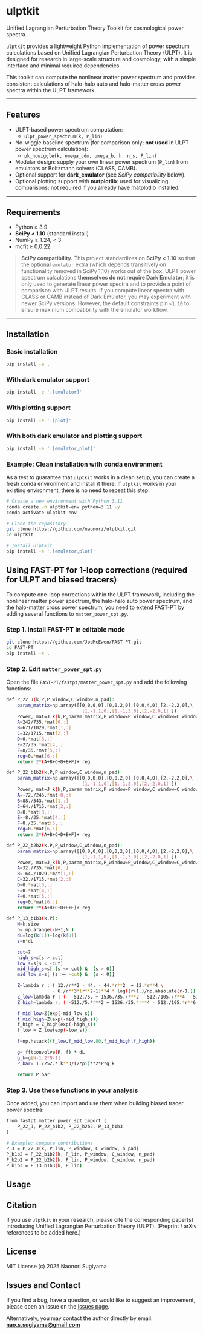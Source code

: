 # ulptkit

Unified Lagrangian Perturbation Theory Toolkit for cosmological power spectra.

`ulptkit` provides a lightweight Python implementation of power spectrum
calculations based on Unified Lagrangian Perturbation Theory (ULPT).
It is designed for research in large-scale structure and cosmology,
with a simple interface and minimal required dependencies.

This toolkit can compute the nonlinear matter power spectrum and provides
consistent calculations of halo-halo auto and halo-matter cross power spectra
within the ULPT framework.

---

## Features

- ULPT-based power spectrum computation:
  - `ulpt_power_spectrum(k, P_lin)`
- No-wiggle baseline spectrum (for comparison only; **not used** in ULPT power spectrum calculation):
  - `pk_nowiggle(k, omega_cdm, omega_b, h, n_s, P_lin)`
- Modular design: supply your own linear power spectrum (`P_lin`)
  from emulators or Boltzmann solvers (CLASS, CAMB).
- Optional support for **dark_emulator** (see *SciPy compatibility* below).
- Optional plotting support with **matplotlib**:
  used for visualizing comparisons; not required if you already have matplotlib installed.

---

## Requirements

- Python ≥ 3.9  
- **SciPy < 1.10** (standard install)  
- NumPy ≥ 1.24, < 3  
- mcfit ≥ 0.0.22

> **SciPy compatibility.**
> This project standardizes on **SciPy < 1.10** so that the optional `emulator`
> extra (which depends transitively on functionality removed in SciPy 1.10)
> works out of the box. ULPT power spectrum calculations **themselves do not
> require Dark Emulator**; it is only used to generate linear power spectra and
> to provide a point of comparison with ULPT results. If you compute linear
> spectra with CLASS or CAMB instead of Dark Emulator, you may experiment with
> newer SciPy versions. However, the default constraints pin
> `<1.10` to ensure maximum compatibility with the emulator workflow.

---

## Installation

### Basic installation
```bash
pip install -e .
```

### With dark emulator support
```bash
pip install -e '.[emulator]'
```

### With plotting support
```bash
pip install -e '.[plot]'
```

### With both dark emulator and plotting support
```bash
pip install -e '.[emulator,plot]'
```

### Example: Clean installation with conda environment

As a test to guarantee that `ulptkit` works in a clean setup,
you can create a fresh conda environment and install it there.
If `ulptkit` works in your existing environment, there is no need to repeat this step.
```bash
# Create a new environment with Python 3.11
conda create -n ulptkit-env python=3.11 -y
conda activate ulptkit-env

# Clone the repository
git clone https://github.com/naonori/ulptkit.git
cd ulptkit

# Install ulptkit
pip install -e '.[emulator,plot]'
```

## Using FAST-PT for 1-loop corrections (required for ULPT and biased tracers)

To compute one-loop corrections within the ULPT framework, including the
nonlinear matter power spectrum, the halo-halo auto power spectrum, and
the halo-matter cross power spectrum, you need to extend FAST-PT by adding
several functions to `matter_power_spt.py`.

### Step 1. Install FAST-PT in editable mode
```bash
git clone https://github.com/JoeMcEwen/FAST-PT.git
cd FAST-PT
pip install -e .
```

### Step 2. Edit `matter_power_spt.py`
Open the file `FAST-PT/fastpt/matter_power_spt.py` and add the following functions:

```bash
def P_22_J(k,P,P_window,C_window,n_pad):
    param_matrix=np.array([[0,0,0,0],[0,0,2,0],[0,0,4,0],[2,-2,2,0],\
                            [1,-1,1,0],[1,-1,3,0],[2,-2,0,1] ])
    Power, mat=J_k(k,P,param_matrix,P_window=P_window,C_window=C_window,n_pad=n_pad)
    A=242/735.*mat[0,:]
    B=671/1029.*mat[1,:]
    C=32/1715.*mat[2,:]
    D=0.*mat[3,:]
    E=27/35.*mat[4,:]
    F=8/35.*mat[5,:]
    reg=0.*mat[6,:]
    return 2*(A+B+C+D+E+F)+ reg
```

```bash
def P_22_b1b2(k,P,P_window,C_window,n_pad):
    param_matrix=np.array([[0,0,0,0],[0,0,2,0],[0,0,4,0],[2,-2,2,0],\
                            [1,-1,1,0],[1,-1,3,0],[2,-2,0,1] ])
    Power, mat=J_k(k,P,param_matrix,P_window=P_window,C_window=C_window,n_pad=n_pad)
    A=-72./245.*mat[0,:]
    B=88./343.*mat[1,:]
    C=64./1715.*mat[2,:]
    D=0.*mat[3,:]
    E=-8./35.*mat[4,:]
    F=8./35.*mat[5,:]
    reg=0.*mat[6,:]
    return 2*(A+B+C+D+E+F)+ reg
```

```bash
def P_22_b2b2(k,P,P_window,C_window,n_pad):
    param_matrix=np.array([[0,0,0,0],[0,0,2,0],[0,0,4,0],[2,-2,2,0],\
                            [1,-1,1,0],[1,-1,3,0],[2,-2,0,1] ])
    Power, mat=J_k(k,P,param_matrix,P_window=P_window,C_window=C_window,n_pad=n_pad)
    A=32./735.*mat[0,:]
    B=-64./1029.*mat[1,:]
    C=32./1715.*mat[2,:]
    D=0.*mat[3,:]
    E=0.*mat[4,:]
    F=0.*mat[5,:]
    reg=0.*mat[6,:]
    return 2*(A+B+C+D+E+F)+ reg
```

```bash
def P_13_b1b3(k,P):
    N=k.size
    n= np.arange(-N+1,N )
    dL=log(k[1])-log(k[0])
    s=n*dL

    cut=7
    high_s=s[s > cut]
    low_s=s[s < -cut]
    mid_high_s=s[ (s <= cut) &  (s > 0)]
    mid_low_s=s[ (s >= -cut) &  (s < 0)]

    Z=lambda r : ( 12./r**2 - 44. - 44.*r**2  + 12.*r**4 \
                 - 6./r**3*(r**2-1)**4 * log((r+1.)/np.absolute(r-1.)) ) * r 
    Z_low=lambda r : ( - 512./5. + 1536./35./r**2 - 512./105./r**4 - 512./1155./r**6 - 512./5005./r**8 ) * r
    Z_high=lambda r: ( -512./5.*r**2 + 1536./35.*r**4 - 512./105.*r**6 - 512./1155.*r**8 ) * r

    f_mid_low=Z(exp(-mid_low_s))
    f_mid_high=Z(exp(-mid_high_s))
    f_high = Z_high(exp(-high_s))
    f_low = Z_low(exp(-low_s))

    f=np.hstack((f_low,f_mid_low,80,f_mid_high,f_high))

    g= fftconvolve(P, f) * dL
    g_k=g[N-1:2*N-1]
    P_bar= 1./252.* k**3/(2*pi)**2*P*g_k

    return P_bar
```

### Step 3. Use these functions in your analysis
Once added, you can import and use them when building biased tracer power spectra:
```bash
from fastpt.matter_power_spt import (
    P_22_J, P_22_b1b2, P_22_b2b2, P_13_b1b3
)

# Example: compute contributions
P_J = P_22_J(k, P_lin, P_window, C_window, n_pad)
P_b1b2 = P_22_b1b2(k, P_lin, P_window, C_window, n_pad)
P_b2b2 = P_22_b2b2(k, P_lin, P_window, C_window, n_pad)
P_b1b3 = P_13_b1b3(k, P_lin)
```

## Usage

## Citation
If you use `ulptkit` in your research, please cite the corresponding paper(s)
introducing Unified Lagrangian Perturbation Theory (ULPT).
(Preprint / arXiv references to be added here.)

## License
MIT License (c) 2025 Naonori Sugiyama

## Issues and Contact
If you find a bug, have a question, or would like to suggest an improvement,
please open an issue on the [Issues page](https://github.com/naonori/ulptkit/issues).

Alternatively, you may contact the author directly by email:
**nao.s.sugiyama@gmail.com**


